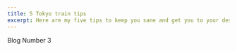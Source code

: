 ```yaml
---
title: 5 Tokyo train tips
excerpt: Here are my five tips to keep you sane and get you to your destination on the Tokyo Subway.
---
```


  Blog Number 3